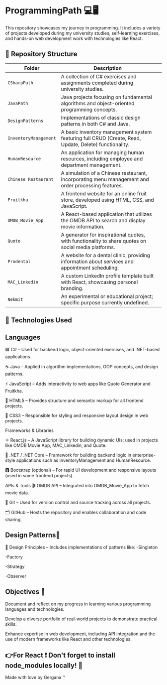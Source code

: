 # ProgrammingPath 💻🖥

This repository showcases my journey in programming. 
It includes a variety of projects developed during my university studies, self-learning exercises, and hands-on web development work with technologies like React.

📁 Repository Structure
--

| Folder                | Description                                                                                           |   |
| --------------------- | ----------------------------------------------------------------------------------------------------- | - |
| `CSharpPath`          | A collection of C# exercises and assignments completed during university studies.                     |   |
| `JavaPath`            | Java projects focusing on fundamental algorithms and object-oriented programming concepts.            |   |
| `DesignPatterns`      | Implementations of classic design patterns in both C# and Java.                                       |   |
| `InventoryManagement` | A basic inventory management system featuring full CRUD (Create, Read, Update, Delete) functionality. |   |
| `HumanResource`       | An application for managing human resources, including employee and department management.            |   |
| `Chinese Restaurant`  | A simulation of a Chinese restaurant, incorporating menu management and order processing features.    |   |
| `Fruitkha`            | A frontend website for an online fruit store, developed using HTML, CSS, and JavaScript.              |   |
| `OMDB_Movie_App`      | A React-based application that utilizes the OMDB API to search and display movie information.         |   |
| `Quote`               | A generator for inspirational quotes, with functionality to share quotes on social media platforms.   |   |
| `Prodental`           | A website for a dental clinic, providing information about services and appointment scheduling.       |   |
| `MAC_Linkedin`        | A custom LinkedIn profile template built with React, showcasing personal branding.                    |   |
| `Nekmit`              | An experimental or educational project; specific purpose currently undefined.                         |   |


🧰 Technologies Used
--
Languages
--
🟦 C# – Used for backend logic, object-oriented exercises, and .NET-based applications.

☕ Java – Applied in algorithm implementations, OOP concepts, and design patterns.

⚡ JavaScript – Adds interactivity to web apps like Quote Generator and Fruitkha.

📝 HTML5 – Provides structure and semantic markup for all frontend projects.

🎨 CSS3 – Responsible for styling and responsive layout design in web projects.

Frameworks & Libraries

⚛️ React.js – A JavaScript library for building dynamic UIs; used in projects like OMDB Movie App, MAC_Linkedin, and Quote.

🧱 .NET / .NET Core – Framework for building backend logic in enterprise-style applications such as InventoryManagement and HumanResource.

🅱️ Bootstrap (optional) – For rapid UI development and responsive layouts (used in some frontend projects).

APIs & Tools
🎬 OMDB API – Integrated into OMDB_Movie_App to fetch movie data.

🔧 Git – Used for version control and source tracking across all projects.

🗂️ GitHub – Hosts the repository and enables collaboration and code sharing.

Design Patterns📙
--

🧠 Design Principles – Includes implementations of patterns like:
-Singleton

-Factory

-Strategy

-Observer

Objectives 🎯
--
Document and reflect on my progress in learning various programming languages and technologies.

Develop a diverse portfolio of real-world projects to demonstrate practical skills.

Enhance expertise in web development, including API integration and the use of modern frameworks like React and other technologies.


👉For React ❗ Don't forget to install node_modules locally! 🔺
--

Made with love by Gergana ™
